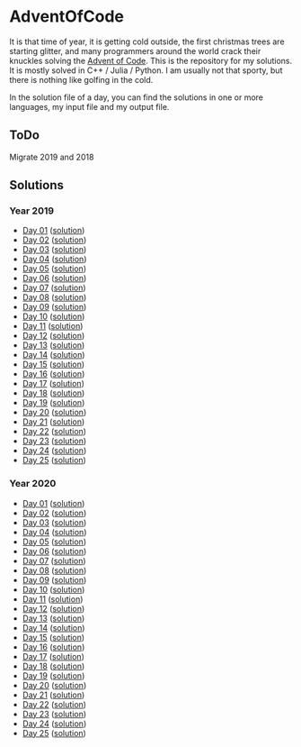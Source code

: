 # AdventOfCode

It is that time of year, it is getting cold outside, the first christmas trees are starting glitter, and many programmers around the world crack their knuckles solving the [Advent of Code](https://adventofcode.com/).
This is the repository for my solutions. It is mostly solved in C++ / Julia / Python.
I am usually not that sporty, but there is nothing like golfing in the cold.

In the solution file of a day, you can find the solutions in one or more languages, my input file and my output file.

## ToDo
 Migrate 2019 and 2018

<!SOLUTIONS>
<!-- Do not remove this lines, and write nothing after the <!SOLUTIONS> tag -->
<!--       They are used as marker for the generate_readme() function       -->

## Solutions

### Year 2019

* [Day 01](https://adventofcode.com/2019/day/1) ([solution](./AoC2019/solutions/01))
* [Day 02](https://adventofcode.com/2019/day/2) ([solution](./AoC2019/solutions/02))
* [Day 03](https://adventofcode.com/2019/day/3) ([solution](./AoC2019/solutions/03))
* [Day 04](https://adventofcode.com/2019/day/4) ([solution](./AoC2019/solutions/04))
* [Day 05](https://adventofcode.com/2019/day/5) ([solution](./AoC2019/solutions/05))
* [Day 06](https://adventofcode.com/2019/day/6) ([solution](./AoC2019/solutions/06))
* [Day 07](https://adventofcode.com/2019/day/7) ([solution](./AoC2019/solutions/07))
* [Day 08](https://adventofcode.com/2019/day/8) ([solution](./AoC2019/solutions/08))
* [Day 09](https://adventofcode.com/2019/day/9) ([solution](./AoC2019/solutions/09))
* [Day 10](https://adventofcode.com/2019/day/10) ([solution](./AoC2019/solutions/10))
* [Day 11](https://adventofcode.com/2019/day/11) ([solution](./AoC2019/solutions/11))
* [Day 12](https://adventofcode.com/2019/day/12) ([solution](./AoC2019/solutions/12))
* [Day 13](https://adventofcode.com/2019/day/13) ([solution](./AoC2019/solutions/13))
* [Day 14](https://adventofcode.com/2019/day/14) ([solution](./AoC2019/solutions/14))
* [Day 15](https://adventofcode.com/2019/day/15) ([solution](./AoC2019/solutions/15))
* [Day 16](https://adventofcode.com/2019/day/16) ([solution](./AoC2019/solutions/16))
* [Day 17](https://adventofcode.com/2019/day/17) ([solution](./AoC2019/solutions/17))
* [Day 18](https://adventofcode.com/2019/day/18) ([solution](./AoC2019/solutions/18))
* [Day 19](https://adventofcode.com/2019/day/19) ([solution](./AoC2019/solutions/19))
* [Day 20](https://adventofcode.com/2019/day/20) ([solution](./AoC2019/solutions/20))
* [Day 21](https://adventofcode.com/2019/day/21) ([solution](./AoC2019/solutions/21))
* [Day 22](https://adventofcode.com/2019/day/22) ([solution](./AoC2019/solutions/22))
* [Day 23](https://adventofcode.com/2019/day/23) ([solution](./AoC2019/solutions/23))
* [Day 24](https://adventofcode.com/2019/day/24) ([solution](./AoC2019/solutions/24))
* [Day 25](https://adventofcode.com/2019/day/25) ([solution](./AoC2019/solutions/25))

### Year 2020

* [Day 01](https://adventofcode.com/2020/day/1) ([solution](./AoC2020/solutions/01))
* [Day 02](https://adventofcode.com/2020/day/2) ([solution](./AoC2020/solutions/02))
* [Day 03](https://adventofcode.com/2020/day/3) ([solution](./AoC2020/solutions/03))
* [Day 04](https://adventofcode.com/2020/day/4) ([solution](./AoC2020/solutions/04))
* [Day 05](https://adventofcode.com/2020/day/5) ([solution](./AoC2020/solutions/05))
* [Day 06](https://adventofcode.com/2020/day/6) ([solution](./AoC2020/solutions/06))
* [Day 07](https://adventofcode.com/2020/day/7) ([solution](./AoC2020/solutions/07))
* [Day 08](https://adventofcode.com/2020/day/8) ([solution](./AoC2020/solutions/08))
* [Day 09](https://adventofcode.com/2020/day/9) ([solution](./AoC2020/solutions/09))
* [Day 10](https://adventofcode.com/2020/day/10) ([solution](./AoC2020/solutions/10))
* [Day 11](https://adventofcode.com/2020/day/11) ([solution](./AoC2020/solutions/11))
* [Day 12](https://adventofcode.com/2020/day/12) ([solution](./AoC2020/solutions/12))
* [Day 13](https://adventofcode.com/2020/day/13) ([solution](./AoC2020/solutions/13))
* [Day 14](https://adventofcode.com/2020/day/14) ([solution](./AoC2020/solutions/14))
* [Day 15](https://adventofcode.com/2020/day/15) ([solution](./AoC2020/solutions/15))
* [Day 16](https://adventofcode.com/2020/day/16) ([solution](./AoC2020/solutions/16))
* [Day 17](https://adventofcode.com/2020/day/17) ([solution](./AoC2020/solutions/17))
* [Day 18](https://adventofcode.com/2020/day/18) ([solution](./AoC2020/solutions/18))
* [Day 19](https://adventofcode.com/2020/day/19) ([solution](./AoC2020/solutions/19))
* [Day 20](https://adventofcode.com/2020/day/20) ([solution](./AoC2020/solutions/20))
* [Day 21](https://adventofcode.com/2020/day/21) ([solution](./AoC2020/solutions/21))
* [Day 22](https://adventofcode.com/2020/day/22) ([solution](./AoC2020/solutions/22))
* [Day 23](https://adventofcode.com/2020/day/23) ([solution](./AoC2020/solutions/23))
* [Day 24](https://adventofcode.com/2020/day/24) ([solution](./AoC2020/solutions/24))
* [Day 25](https://adventofcode.com/2020/day/25) ([solution](./AoC2020/solutions/25))